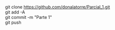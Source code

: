 git clone https://github.com/donalatorre/Parcial_1.git
<br>
git add -A
<br>
git commit -m "Parte 1"
<br>
git push
<br>


